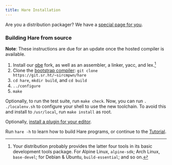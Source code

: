 ```yaml
---
title: Hare Installation
---
```


Are you a distribution packager? We have a [special page for you][distributions].

[distributions]: /distributions

### Building Hare from source

**Note**: These instructions are due for an update once the hosted compiler is
available.

1. Install our [qbe](https://git.sr.ht/~sircmpwn/qbe) fork, as well as an
   assembler, a linker, yacc, and lex.[^1]
2. Clone the [bootstrap compiler](https://git.sr.ht/~sircmpwn/hare):
   `git clone https://git.sr.ht/~sircmpwn/hare`
3. `cd hare`, `mkdir build`, and `cd build`
4. `../configure`
5. `make`

Optionally, to run the test suite, run `make check`. Now, you can run `.
./localenv.sh` to configure your shell to use the new toolchain. To avoid this
and install to `/usr/local`, run `make install` as root.

Optionally, [install a plugin for your editor](/editors).

Run `hare -h` to learn how to build Hare programs, or continue to the
[Tutorial](/tutorial).

[^1]: Your distribution probably provides the latter four tools in its basic development tools package. For Alpine Linux, `alpine-sdk`; Arch Linux, `base-devel`; for Debian & Ubuntu, `build-essential`; and so on.
